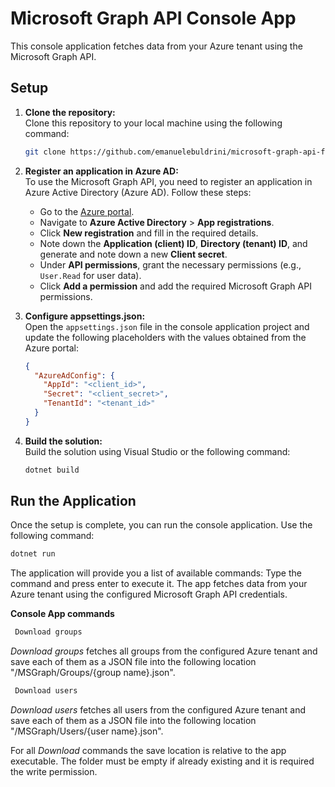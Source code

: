# Microsoft Graph API Console App

This console application fetches data from your Azure tenant using the Microsoft Graph API.

## Setup

1. **Clone the repository:**  
   Clone this repository to your local machine using the following command:

   ```bash
   git clone https://github.com/emanuelebuldrini/microsoft-graph-api-fetcher.git
   ```

2. **Register an application in Azure AD:**  
   To use the Microsoft Graph API, you need to register an application in Azure Active Directory (Azure AD). Follow these steps:

   - Go to the [Azure portal](https://portal.azure.com/).
   - Navigate to **Azure Active Directory** > **App registrations**.
   - Click **New registration** and fill in the required details.
   - Note down the **Application (client) ID**, **Directory (tenant) ID**, and generate and note down a new **Client secret**.
   - Under **API permissions**, grant the necessary permissions (e.g., `User.Read` for user data).
   - Click **Add a permission** and add the required Microsoft Graph API permissions.

3. **Configure appsettings.json:**  
   Open the `appsettings.json` file in the console application project and update the following placeholders with the values obtained from the Azure portal:

   ```json
   {
     "AzureAdConfig": {
       "AppId": "<client_id>",
       "Secret": "<client_secret>",
       "TenantId": "<tenant_id>"
     }
   }
   ```

4. **Build the solution:**  
   Build the solution using Visual Studio or the following command:

   ```bash
   dotnet build
   ```

## Run the Application

Once the setup is complete, you can run the console application. Use the following command:

```bash
dotnet run
```
The application will provide you a list of available commands: Type the command and press enter to execute it. The app fetches data from your Azure tenant using the configured Microsoft Graph API credentials.

**Console App commands**
  ```bash
   Download groups
  ```
_Download groups_ fetches all groups from the configured Azure tenant and save each of them as a JSON file into the following location "/MSGraph/Groups/{group name}.json".

  ```bash
   Download users
  ```
_Download users_ fetches all users from the configured Azure tenant and save each of them as a JSON file into the following location "/MSGraph/Users/{user name}.json". 

For all _Download_ commands the save location is relative to the app executable. The folder must be empty if already existing and it is required the write permission.

